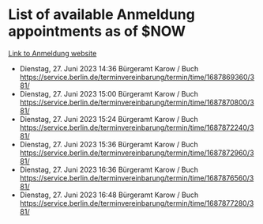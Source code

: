 # List of available Anmeldung appointments as of $NOW
[Link to Anmeldung website](https://service.berlin.de/terminvereinbarung/termin/tag.php?termin=1&anliegen[]=120686&dienstleisterlist=122210,122217,327316,122219,327312,122227,327314,122231,327346,122243,327348,122254,122252,329742,122260,329745,122262,329748,122271,327278,122273,327274,122277,327276,330436,122280,327294,122282,327290,122284,327292,122291,327270,122285,327266,122286,327264,122296,327268,150230,329760,122297,327286,122294,327284,122312,329763,122314,329775,122304,327330,122311,327334,122309,327332,317869,122281,327352,122279,329772,122283,122276,327324,122274,327326,122267,329766,122246,327318,122251,327320,122257,327322,122208,327298,122226,327300&herkunft=http%3A%2F%2Fservice.berlin.de%2Fdienstleistung%2F120686%2F)
- Dienstag, 27. Juni 2023 14:36 Bürgeramt Karow / Buch https://service.berlin.de/terminvereinbarung/termin/time/1687869360/381/
- Dienstag, 27. Juni 2023 15:00 Bürgeramt Karow / Buch https://service.berlin.de/terminvereinbarung/termin/time/1687870800/381/
- Dienstag, 27. Juni 2023 15:24 Bürgeramt Karow / Buch https://service.berlin.de/terminvereinbarung/termin/time/1687872240/381/
- Dienstag, 27. Juni 2023 15:36 Bürgeramt Karow / Buch https://service.berlin.de/terminvereinbarung/termin/time/1687872960/381/
- Dienstag, 27. Juni 2023 16:36 Bürgeramt Karow / Buch https://service.berlin.de/terminvereinbarung/termin/time/1687876560/381/
- Dienstag, 27. Juni 2023 16:48 Bürgeramt Karow / Buch https://service.berlin.de/terminvereinbarung/termin/time/1687877280/381/
